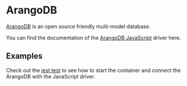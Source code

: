 # ArangoDB

[ArangoDB](https://www.arangodb.com/) is an open source friendly multi-model database.

You can find the documentation of the [ArangoDB JavaScript](https://www.arangodb.com/docs/stable/drivers/js.html) driver here.

## Examples

Check out the [jest test](arangodb-container.test.ts) to see how to start the container and connect the ArangoDB with the JavaScript driver.
